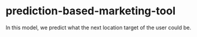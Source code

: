 # prediction-based-marketing-tool
In this model, we predict what the next location target of the user could be.
